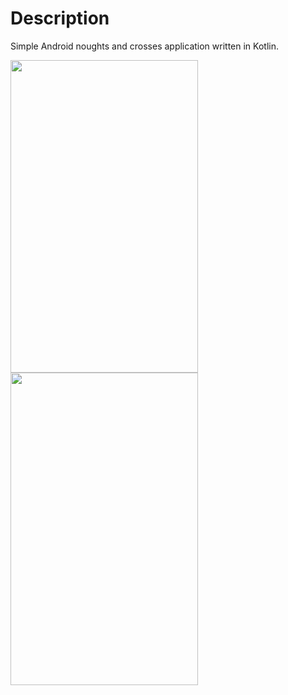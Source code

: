 # Description
Simple Android noughts and crosses application written in Kotlin.

<img src=https://i.postimg.cc/LshVcq15/game-Board.png width=300 height=500> <img src=https://i.postimg.cc/4ybxZk2d/winner.png width="300" height="500">